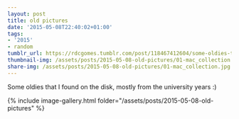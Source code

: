 ```yaml
---
layout: post
title: old pictures
date: '2015-05-08T22:40:02+01:00'
tags:
- '2015'
- random
tumblr_url: https://rdcgomes.tumblr.com/post/118467412604/some-oldies-that-i-found-on-the-disk-mostly-from
thumbnail-img: /assets/posts/2015-05-08-old-pictures/01-mac_collection.jpg
share-img: /assets/posts/2015-05-08-old-pictures/01-mac_collection.jpg
---
```


Some oldies that I found on the disk, mostly from the university years :)

{% include image-gallery.html folder="/assets/posts/2015-05-08-old-pictures" %}
